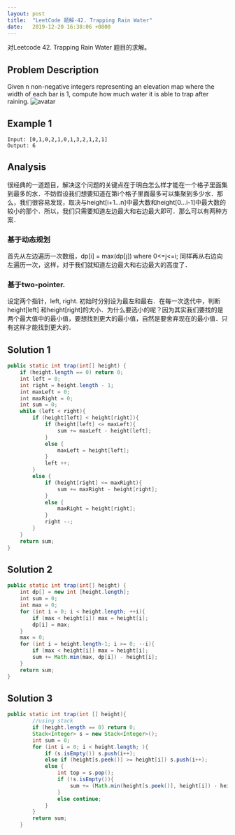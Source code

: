 ```yaml
---
layout: post
title:  "LeetCode 题解-42. Trapping Rain Water"
date:   2019-12-20 16:38:06 +0800
---
```


对Leetcode 42. Trapping Rain Water 题目的求解。

## Problem Description

Given n non-negative integers representing an elevation map where the width of each bar is 1, compute how much water it is able to trap after raining.
![avatar](https://assets.leetcode.com/uploads/2018/10/22/rainwatertrap.png)

## Example 1
```
Input: [0,1,0,2,1,0,1,3,2,1,2,1]
Output: 6
```

## Analysis

很经典的一道题目，解决这个问题的关键点在于明白怎么样才能在一个格子里面集到最多的水．不妨假设我们想要知道在第i个格子里面最多可以集聚到多少水．那么，我们很容易发现，取决与height[i+1...n]中最大数和height[0...i-1]中最大数的较小的那个．所以，我们只需要知道左边最大和右边最大即可．那么可以有两种方案．

### 基于动态规划

首先从左边遍历一次数组，dp[i] = max(dp[j]) where 0<=j<=i; 同样再从右边向左遍历一次，这样，对于我们就知道左边最大和右边最大的高度了．

### 基于two-pointer.

设定两个指针，left, right. 初始时分别设为最左和最右．在每一次迭代中，判断height[left] 和height[right]的大小．为什么要选小的呢？因为其实我们要找的是两个最大值中的最小值，要想找到更大的最小值，自然是要舍弃现在的最小值．只有这样才能找到更大的．


## Solution 1

```java
public static int trap(int[] height) {
    if (height.length == 0) return 0;
    int left = 0;
    int right = height.length - 1;
    int maxLeft = 0;
    int maxRight = 0;
    int sum = 0;
    while (left < right){
        if (height[left] < height[right]){
            if (height[left] <= maxLeft){
                sum += maxLeft - height[left];
            }
            else {
                maxLeft = height[left];
            }
            left ++;
        }
        else {
            if (height[right] <= maxRight){
                sum += maxRight - height[right];
            }
            else {
                maxRight = height[right];
            }
            right --;
        }
    }
    return sum;
}
```

## Solution 2

```java
public static int trap(int[] height) {
    int dp[] = new int [height.length];
    int sum = 0;
    int max = 0;
    for (int i = 0; i < height.length; ++i){
        if (max < height[i]) max = height[i];
        dp[i] = max;
    }
    max = 0;
    for (int i = height.length-1; i >= 0; --i){
        if (max < height[i]) max = height[i];
        sum += Math.min(max, dp[i]) - height[i];
    }
    return sum;
}
```

## Solution 3

```java
public static int trap(int [] height){
        //using stack
        if (height.length == 0) return 0;
        Stack<Integer> s = new Stack<Integer>();
        int sum = 0;
        for (int i = 0; i < height.length; ){
            if (s.isEmpty()) s.push(i++);
            else if (height[s.peek()] >= height[i]) s.push(i++);
            else {
                int top = s.pop();
                if (!s.isEmpty()){
                    sum += (Math.min(height[s.peek()], height[i]) - height[top]) * (i - s.peek() - 1);
                }
                else continue;
            }
        }
        return sum;
    }
```
